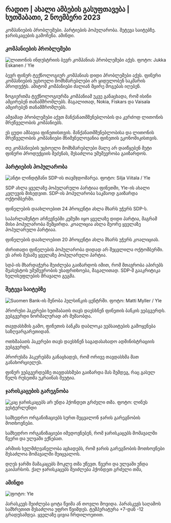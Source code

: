 ## რადიო \| ახალი ამბების გასუფთავება \| ხუთშაბათი, 2 ნოემბერი 2023

კომპანიების პრობლემები. პარტიების პოპულარობა. შეტევა საიტებზე. ჯარისკაცების გამოჩენა. ამინდი.

### კომპანიების პრობლემები

![ლითონის ინდუსტრიის ბევრ კომპანიას პრობლემები აქვს. ფოტო: Jukka Eskanen / Yle](https://images.cdn.yle.fi/image/upload/c_crop,h_2268,w_4031,x_0,y_410/ar_1.7777777777777777,c_fill,g_50,wd_17.q_auto:eco/f_auto/fl_lossy/v1698216498/39-11907536538b9d499762)

ბევრ ფინურ ტექნოლოგიურ კომპანიას დიდი პრობლემები აქვს. ფინური კომპანიების უცხოელი მომხმარებლები არ ყიდულობენ საკმარის პროდუქტს. ამიტომ კომპანიები ძალიან მცირე მოგებას იღებენ.

ზოგიერთმა ტექნოლოგიურმა კომპანიამ უკვე განაცხადა, რომ ისინი ამცირებენ თანამშრომლებს. მაგალითად, Nokia, Fiskars და Vaisala ამცირებენ თანამშრომლებს.

ამჟამად პრობლემები აქვთ მანქანათმშენებლობის და კერძოდ ლითონის მრეწველობის კომპანიებს.

ეს ცუდი ამბავია ფინეთისთვის. მანქანათმშენებლობისა და ლითონის მრეწველობის კომპანიები მნიშვნელოვანია ფინეთის ეკონომიკისთვის.

თუ კომპანიების უცხოელი მომხმარებლები მალე არ დაიწყებენ მეტი ფინური პროდუქციის შეძენას, შესაძლოა უმუშევრობა გაიზარდოს.

### პარტიების პოპულარობა

![ანტი ლინდტმანი SDP-ის თავმჯდომარეა. ფოტო: Silja Viitala / Yle](https://images.cdn.yle.fi/image/upload/c_crop,h_2241,w_3984,x_0,y_0/ar_1.7777777777777777,c_fill,g_faces,h_11100,w/dq_auto:eco/f_auto/fl_lossy/v1696930784/39-118400565251b6be058f)

SDP ახლა ყველაზე პოპულარული პარტიაა ფინეთში, Yle-ის ახალი კვლევის მიხედვით. SDP-ის პოპულარობა საკმაოდ გაიზარდა ოქტომბერში.

ფინელების დაახლოებით 24 პროცენტი ახლა მხარს უჭერს SDP-ს.

საპარლამენტო არჩევნებში კუმუმი იყო ყველაზე დიდი პარტია, მაგრამ მისი პოპულარობა შემცირდა. კოალიცია ახლა მეორე ყველაზე პოპულარული პარტიაა.

ფინელების დაახლოებით 20 პროცენტი ახლა მხარს უჭერს კოალიციას.

ძირითადი ფინელების პოპულარობა დიდად არ შეცვლილა ოქტომბერში. ეს არის მესამე ყველაზე პოპულარული პარტია.

სდპ-ის მხარდაჭერა შეიძლება გაიზარდოს იმით, რომ მთავრობა აპირებს შეასუსტოს უმუშევრობის უსაფრთხოება, მაგალითად. SDP-მ გააკრიტიკა ხელისუფლების მრავალი გეგმა.

### შეტევა საიტებზე

![Suomen Bank-ის შენობა ჰელსინკის ცენტრში. ფოტო: Matti Myller / Yle ](https://images.cdn.yle.fi/image/upload/c_crop,h_1391,w_2472,x_0,y_112/ar_1.7777777777777777,c_fill,g_50,wd_17.q_auto:eco/f_auto/fl_lossy/v1587997073/39-6686595ea6e8fc70cab)

პრორუსი ჰაკერები ხუთშაბათს თავს დაესხნენ ფინეთის ბანკის ვებგვერდს. ვებგვერდი ნორმალურად არ მუშაობდა.

თავდასხმის გამო, ფინეთის ბანკმა დაბლოკა ვებსაიტების გამოყენება საზღვარგარეთიდან.

ოთხშაბათს ჰაკერები თავს დაესხნენ საგადასახადო ადმინისტრაციის ვებგვერდს.

პრორუსმა ჰაკერებმა განაცხადეს, რომ ორივე თავდასხმა მათ განახორციელეს.

ფინურ ვებგვერდებზე თავდასხმები გაიზარდა მას შემდეგ, რაც გასულ წელს რუსეთმა უკრაინას შეუტია.

### ჯარისკაცების გარეგნობა

![კაც ჯარისკაცებს არ უნდა ჰქონდეთ გრძელი თმა. ფოტო: ლინუს ვესტერლუნდი](https://images.cdn.yle.fi/image/upload/c_crop,h_3375,w_6000,x_0,y_522/ar_1.7777777777777777,c_fill,g_faces,h_12000w/eco/f_auto/fl_lossy/v1688460639/39-113784464a3db01e8a65)

სამხედრო ორგანიზაციებს სურთ შეცვალონ ჯარის გარეგნობის მოთხოვნები.

სამხედრო ორგანიზაციები იმედოვნებენ, რომ ჯარისკაცებს მომავალში წვერი და ულვაში ექნებათ.

არმიის ხელმძღვანელობა აცხადებს, რომ ჯარის გარეგნობის მოთხოვნები შესაძლოა მომავალში შეიცვალოს.

დღეს ჯარში მამაკაცებს მოკლე თმა უწევთ. წვერი და ულვაში უნდა გაიპარსოს. ქალ ჯარისკაცებს შეიძლება ჰქონდეთ გრძელი თმა,

### ამინდი

![ ფოტო: Yle](https://images.cdn.yle.fi/image/upload/c_crop,h_1080,w_1919,x_0,y_0/ar_1.7777777777777777,c_fill,g_faces,h_670/w_1020:eco/f_auto/fl_lossy/v1698940434/39-11951316543c5fbc620f)

პარასკევს შეიძლება ცოტა წვიმა ან თოვლი მოვიდა. პარასკევს საღამოს სამხრეთით შესაძლოა უფრო წვიმდეს. ტემპერატურა +7-დან -12 გრადუსამდეა. ყველაზე ცივია ჩრდილოეთით.
